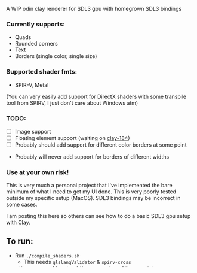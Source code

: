 A WIP odin clay renderer for SDL3 gpu with homegrown SDL3 bindings

### Currently supports:
- Quads
- Rounded corners
- Text
- Borders (single color, single size)

### Supported shader fmts:
- SPIR-V, Metal

(You can very easily add support for DirectX shaders with some transpile tool from SPIRV, I just don't care about Windows atm)

### TODO:
- [ ] Image support
- [ ] Floating element support (waiting on [clay-184](https://github.com/nicbarker/clay/issues/184))
- [ ] Probably should add support for different color borders at some point
- Probably will never add support for borders of different widths

### **Use at your own risk!**
This is very much a personal project that I've implemented the bare minimum of what I need to get my UI done.
This is very poorly tested outside my specific setup (MacOS). SDL3 bindings may be incorrect in some cases.

I am posting this here so others can see how to do a basic SDL3 gpu setup with Clay.

## To run:
- Run `./compile_shaders.sh`
  - This needs `glslangValidator` & `spirv-cross`
- `odin run . -collection:library=/path/to/library -debug`
  - If on MacOS, might need to add `-extra-linker-flags="-L/usr/local/lib -Wl,-rpath,/usr/local/lib"` depending on where your SDL3 is installed